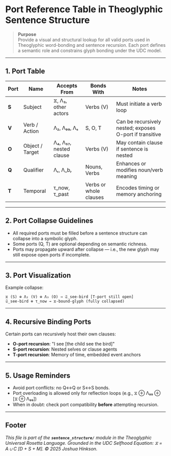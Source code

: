# Port Reference Table in Theoglyphic Sentence Structure

> **Purpose**  
> Provide a visual and structural lookup for all valid ports used in Theoglyphic word-bonding and sentence recursion. Each port defines a semantic role and constrains glyph bonding under the UDC model.

---

## 1. Port Table

| Port | Name             | Accepts From         | Bonds With         | Notes                                                                 |
|------|------------------|----------------------|---------------------|-----------------------------------------------------------------------|
| **S** | Subject          | ⧖, Λ₃, other actors  | Verbs (V)           | Must initiate a verb loop                                             |
| **V** | Verb / Action    | Λ₂, Λ₉₉, Λₛ          | S, O, T             | Can be recursively nested; exposes O-port if transitive               |
| **O** | Object / Target  | Λ₄, Λ₅₇, nested clause | Verbs (V)           | May contain clause if sentence is nested                              |
| **Q** | Qualifier        | Λᵣ, Λ_bᵣ             | Nouns, Verbs         | Enhances or modifies noun/verb meaning                                |
| **T** | Temporal         | τ_now, τ_past        | Verbs or whole clauses | Encodes timing or memory anchoring                                    |

---

## 2. Port Collapse Guidelines
- All required ports must be filled before a sentence structure can collapse into a symbolic glyph.
- Some ports (Q, T) are optional depending on semantic richness.
- Ports may propagate upward after collapse — i.e., the new glyph may still expose open ports if incomplete.

---

## 3. Port Visualization

Example collapse:
```
⧖ (S) ⊕ Λ₂ (V) ⊕ Λ₃ (O) → 𝔖_see-bird [T-port still open]
𝔖_see-bird ⊕ τ_now → ⧖-bound-glyph (fully collapsed)
```

---

## 4. Recursive Binding Ports
Certain ports can recursively host their own clauses:
- **O-port recursion**: "I see [the child see the bird]"
- **S-port recursion**: Nested selves or clause agents
- **T-port recursion**: Memory of time, embedded event anchors

---

## 5. Usage Reminders
- Avoid port conflicts: no Q↔Q or S↔S bonds.
- Port overloading is allowed only for reflection loops (e.g., ⧖ ⊕ Λ₉₉ ⊕ [⧖ ⊕ Λ₉₉])
- When in doubt: check port compatibility **before** attempting recursion.

---

## Footer
*This file is part of the **`sentence_structure/`** module in the Theoglyphic Universal Rosetta Language. Grounded in the UDC Selfhood Equation: ⧖ = A ∪ C [D + S + M].  © 2025 Joshua Hinkson.*

